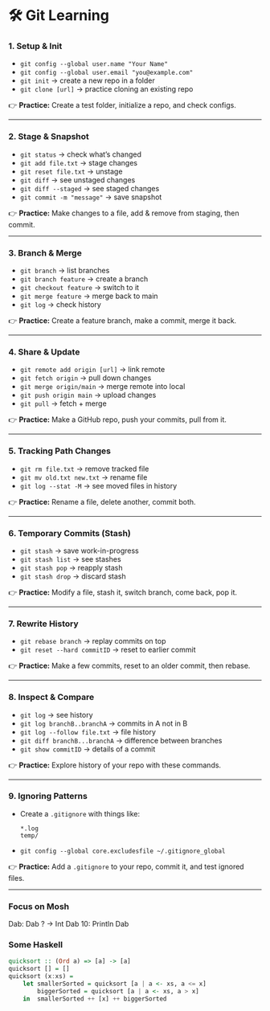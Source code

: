 # 🛠 Git Learning 

### 1. **Setup & Init**

* `git config --global user.name "Your Name"`
* `git config --global user.email "you@example.com"`
* `git init` → create a new repo in a folder
* `git clone [url]` → practice cloning an existing repo

👉 **Practice:** Create a test folder, initialize a repo, and check configs.

---

### 2. **Stage & Snapshot**

* `git status` → check what’s changed
* `git add file.txt` → stage changes
* `git reset file.txt` → unstage
* `git diff` → see unstaged changes
* `git diff --staged` → see staged changes
* `git commit -m "message"` → save snapshot

👉 **Practice:** Make changes to a file, add & remove from staging, then commit.

---

### 3. **Branch & Merge**

* `git branch` → list branches
* `git branch feature` → create a branch
* `git checkout feature` → switch to it
* `git merge feature` → merge back to main
* `git log` → check history

👉 **Practice:** Create a feature branch, make a commit, merge it back.

---

### 4. **Share & Update**

* `git remote add origin [url]` → link remote
* `git fetch origin` → pull down changes
* `git merge origin/main` → merge remote into local
* `git push origin main` → upload changes
* `git pull` → fetch + merge

👉 **Practice:** Make a GitHub repo, push your commits, pull from it.

---

### 5. **Tracking Path Changes**

* `git rm file.txt` → remove tracked file
* `git mv old.txt new.txt` → rename file
* `git log --stat -M` → see moved files in history

👉 **Practice:** Rename a file, delete another, commit both.

---

### 6. **Temporary Commits (Stash)**

* `git stash` → save work-in-progress
* `git stash list` → see stashes
* `git stash pop` → reapply stash
* `git stash drop` → discard stash

👉 **Practice:** Modify a file, stash it, switch branch, come back, pop it.

---

### 7. **Rewrite History**

* `git rebase branch` → replay commits on top
* `git reset --hard commitID` → reset to earlier commit

👉 **Practice:** Make a few commits, reset to an older commit, then rebase.

---

### 8. **Inspect & Compare**

* `git log` → see history
* `git log branchB..branchA` → commits in A not in B
* `git log --follow file.txt` → file history
* `git diff branchB...branchA` → difference between branches
* `git show commitID` → details of a commit

👉 **Practice:** Explore history of your repo with these commands.

---

### 9. **Ignoring Patterns**

* Create a `.gitignore` with things like:

  ```
  *.log
  temp/
  ```
* `git config --global core.excludesfile ~/.gitignore_global`

👉 **Practice:** Add a `.gitignore` to your repo, commit it, and test ignored files.

---

### Focus on Mosh 

Dab: Dab <Int> ? -> Int 
Dab 10: Println Dab <Int>


### Some Haskell


```haskell
quicksort :: (Ord a) => [a] -> [a]
quicksort [] = []
quicksort (x:xs) =
    let smallerSorted = quicksort [a | a <- xs, a <= x]
        biggerSorted = quicksort [a | a <- xs, a > x]
    in  smallerSorted ++ [x] ++ biggerSorted
```
